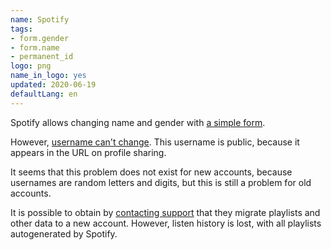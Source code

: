 ```yaml
---
name: Spotify
tags:
- form.gender
- form.name
- permanent_id
logo: png
name_in_logo: yes
updated: 2020-06-19
defaultLang: en
---
```


Spotify allows changing name and gender with [a simple form](https://support.spotify.com/uk/account_payment_help/account_help/edit-your-profile/).

However, [username can't change](https://support.spotify.com/uk/account_payment_help/account_help/change-my-username/).
This username is public, because it appears in the URL on profile sharing.

It seems that this problem does not exist for new accounts,
because usernames are random letters and digits, but this is still a problem
for old accounts.

It is possible to obtain by [contacting support](https://support.spotify.com/fr/contact-spotify-privacy/)
that they migrate playlists and other data to a new account. However, listen history is lost, with all
playlists autogenerated by Spotify.
